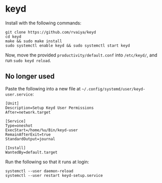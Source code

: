 # keyd

Install with the following commands:

```
git clone https://github.com/rvaiya/keyd
cd keyd
make && sudo make install
sudo systemctl enable keyd && sudo systemctl start keyd
```

Now, move the provided `productivity/default.conf` into `/etc/keyd/`, and run `sudo keyd reload`.

## No longer used

Paste the following into a new file at `~/.config/systemd/user/keyd-user.service`:

```
[Unit]
Description=Setup Keyd User Permissions
After=network.target

[Service]
Type=oneshot
ExecStart=/home/%u/Bin/keyd-user
RemainAfterExit=true
StandardOutput=journal

[Install]
WantedBy=default.target
```

Run the following so that it runs at login:

```
systemctl --user daemon-reload
systemctl --user restart keyd-setup.service
```
